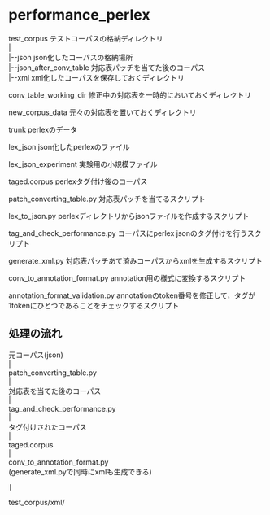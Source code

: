 performance_perlex
==================

test_corpus テストコーパスの格納ディレクトリ  
	|  
	|--json json化したコーパスの格納場所  
	|--json_after_conv_table 対応表パッチを当てた後のコーパス   
	|--xml xml化したコーパスを保存しておくディレクトリ   

conv_table_working_dir 修正中の対応表を一時的においておくディレクトリ  

new_corpus_data 元々の対応表を置いておくディレクトリ  

trunk perlexのデータ  

lex_json json化したperlexのファイル  

lex_json_experiment 実験用の小規模ファイル  

taged.corpus perlexタグ付け後のコーパス  

patch_converting_table.py 対応表パッチを当てるスクリプト  

lex_to_json.py perlexディレクトリからjsonファイルを作成するスクリプト  

tag_and_check_performance.py コーパスにperlex jsonのタグ付けを行うスクリプト 

generate_xml.py	対応表パッチあて済みコーパスからxmlを生成するスクリプト  

conv_to_annotation_format.py annotation用の様式に変換するスクリプト  

annotation_format_validation.py annotationのtoken番号を修正して，タグが1tokenにひとつであることをチェックするスクリプト  

## 処理の流れ

元コーパス(json)  
	|   
patch_converting_table.py  
	|  
対応表を当てた後のコーパス  
	|  
tag_and_check_performance.py  
	|  
タグ付けされたコーパス  
	|  
taged.corpus     
	|  
conv_to_annotation_format.py  
(generate_xml.pyで同時にxmlも生成できる) 
 
	|  
test_corpus/xml/
 
